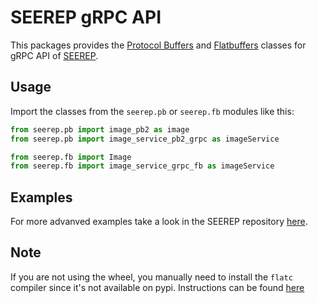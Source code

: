 # SEEREP gRPC API

This packages provides the [Protocol Buffers](https://protobuf.dev/) and
[Flatbuffers](https://google.github.io/flatbuffers/) classes for gRPC API of
[SEEREP](https://github.com/agri-gaia/seerep).

## Usage

Import the classes from the `seerep.pb` or `seerep.fb` modules like this:

```python
from seerep.pb import image_pb2 as image
from seerep.pb import image_service_pb2_grpc as imageService
```

```python
from seerep.fb import Image
from seerep.fb import image_service_grpc_fb as imageService
```

## Examples

For more advanved examples take a look in the SEEREP repository
[here](https://github.com/agri-gaia/seerep/tree/main/examples/python/gRPC).

## Note

If you are not using the wheel, you manually need to install the `flatc` compiler
since it's not available on pypi. Instructions can be found
[here](https://github.com/agri-gaia/seerep/blob/e9872c51fe6343984ff47ccba29f064774da7296/docker/base/Dockerfile#L93-L101)
